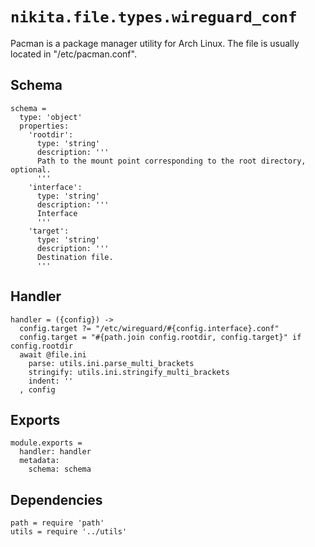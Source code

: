 
# `nikita.file.types.wireguard_conf`

Pacman is a package manager utility for Arch Linux. The file is usually located 
in "/etc/pacman.conf".

## Schema

    schema =
      type: 'object'
      properties:
        'rootdir':
          type: 'string'
          description: '''
          Path to the mount point corresponding to the root directory, optional.
          '''
        'interface':
          type: 'string'
          description: '''
          Interface
          '''
        'target':
          type: 'string'
          description: '''
          Destination file.
          '''

## Handler

    handler = ({config}) ->
      config.target ?= "/etc/wireguard/#{config.interface}.conf"
      config.target = "#{path.join config.rootdir, config.target}" if config.rootdir
      await @file.ini
        parse: utils.ini.parse_multi_brackets
        stringify: utils.ini.stringify_multi_brackets
        indent: ''
      , config

## Exports

    module.exports =
      handler: handler
      metadata:
        schema: schema

## Dependencies

    path = require 'path'
    utils = require '../utils'
